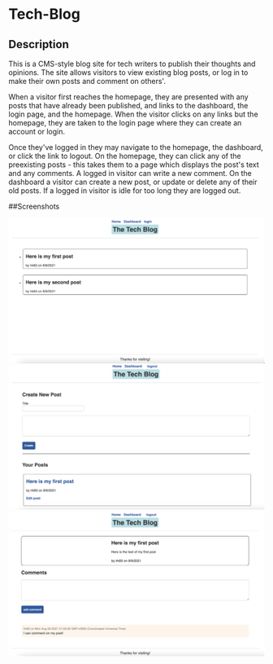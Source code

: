 # Tech-Blog

## Description

This is a CMS-style blog site for tech writers to publish their thoughts and opinions. The site allows visitors to view existing blog posts, or log in to make their own posts and comment on others'. 

When a visitor first reaches the homepage, they are presented with any posts that have already been published, and links to the dashboard, the login page, and the homepage. When the visitor clicks on any links but the homepage, they are taken to the login page where they can create an account or login. 

Once they've logged in they may navigate to the homepage, the dashboard, or click the link to logout. On the homepage, they can click any of the preexisting posts - this takes them to a page which displays the post's text and any comments. A logged in visitor can write a new comment. On the dashboard a visitor can create a new post, or update or delete any of their old posts. If a logged in visitor is idle for too long they are logged out. 

##Screenshots

![Homepage](https://github.com/lrk83/Tech-Blog/blob/main/screenshots/Screen%20Shot%202021-08-16%20at%203.42.21%20PM.png)
![Dashboard](https://github.com/lrk83/Tech-Blog/blob/main/screenshots/Screen%20Shot%202021-08-16%20at%203.42.49%20PM.png)
![Single-Post](https://github.com/lrk83/Tech-Blog/blob/main/screenshots/Screen%20Shot%202021-08-16%20at%203.43.00%20PM.png)
